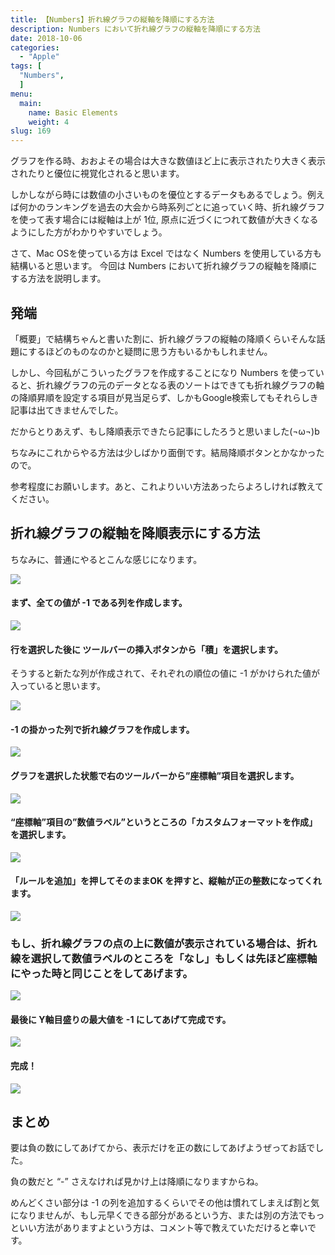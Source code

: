 ```yaml
---
title: 【Numbers】折れ線グラフの縦軸を降順にする方法
description: Numbers において折れ線グラフの縦軸を降順にする方法
date: 2018-10-06
categories:
  - "Apple"
tags: [
  "Numbers",
  ]
menu:
  main:
    name: Basic Elements
    weight: 4
slug: 169
---
```


グラフを作る時、おおよその場合は大きな数値ほど上に表示されたり大きく表示されたりと優位に視覚化されると思います。

しかしながら時には数値の小さいものを優位とするデータもあるでしょう。例えば何かのランキングを過去の大会から時系列ごとに追っていく時、折れ線グラフを使って表す場合には縦軸は上が 1位, 原点に近づくにつれて数値が大きくなるようにした方がわかりやすいでしょう。

さて、Mac OSを使っている方は Excel ではなく Numbers を使用している方も結構いると思います。 今回は Numbers において折れ線グラフの縦軸を降順にする方法を説明します。

## 発端

「概要」で結構ちゃんと書いた割に、折れ線グラフの縦軸の降順くらいそんな話題にするほどのものなのかと疑問に思う方もいるかもしれません。

しかし、今回私がこういったグラフを作成することになり Numbers を使っていると、折れ線グラフの元のデータとなる表のソートはできても折れ線グラフの軸の降順昇順を設定する項目が見当足らず、しかもGoogle検索してもそれらしき記事は出てきませんでした。

だからとりあえず、もし降順表示できたら記事にしたろうと思いました(¬ω¬)b

ちなみにこれからやる方法は少しばかり面倒です。結局降順ボタンとかなかったので。

参考程度にお願いします。あと、これよりいい方法あったらよろしければ教えてください。

## 折れ線グラフの縦軸を降順表示にする方法

ちなみに、普通にやるとこんな感じになります。

![](https://cdn-ak.f.st-hatena.com/images/fotolife/K/Kanoe/20181006/20181006031130.png)

#### まず、全ての値が -1 である列を作成します。

![](https://cdn-ak.f.st-hatena.com/images/fotolife/K/Kanoe/20181006/20181006031324.png)

#### 行を選択した後に ツールバーの挿入ボタンから「積」を選択します。  
そうすると新たな列が作成されて、それぞれの順位の値に -1 がかけられた値が入っていると思います。

![](https://cdn-ak.f.st-hatena.com/images/fotolife/K/Kanoe/20181006/20181006032450.png)

#### \-1 の掛かった列で折れ線グラフを作成します。

![](https://cdn-ak.f.st-hatena.com/images/fotolife/K/Kanoe/20181006/20181006032556.png)

#### グラフを選択した状態で右のツールバーから”座標軸”項目を選択します。

![](https://cdn-ak.f.st-hatena.com/images/fotolife/K/Kanoe/20181006/20181006032927.png)

#### “座標軸”項目の”数値ラベル”というところの「カスタムフォーマットを作成」を選択します。

![](https://cdn-ak.f.st-hatena.com/images/fotolife/K/Kanoe/20181006/20181006033229.png)

#### 「ルールを追加」を押してそのままOK を押すと、縦軸が正の整数になってくれます。

![](https://cdn-ak.f.st-hatena.com/images/fotolife/K/Kanoe/20181006/20181006033543.png)

### もし、折れ線グラフの点の上に数値が表示されている場合は、折れ線を選択して数値ラベルのところを「なし」もしくは先ほど座標軸にやった時と同じことをしてあげます。

![](https://cdn-ak.f.st-hatena.com/images/fotolife/K/Kanoe/20181006/20181006034523.png)

#### 最後に Y軸目盛りの最大値を -1 にしてあげて完成です。

![](https://cdn-ak.f.st-hatena.com/images/fotolife/K/Kanoe/20181006/20181006031041.png)

#### 完成！

![](https://cdn-ak.f.st-hatena.com/images/fotolife/K/Kanoe/20181006/20181006034722.png)

## まとめ

要は負の数にしてあげてから、表示だけを正の数にしてあげようぜってお話でした。

負の数だと “-” さえなければ見かけ上は降順になりますからね。

めんどくさい部分は -1 の列を追加するくらいでその他は慣れてしまえば割と気になりませんが、もし元早くできる部分があるという方、または別の方法でもっといい方法がありますよという方は、コメント等で教えていただけると幸いです。